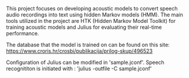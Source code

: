 This project focuses on developing acoustic models to convert speech audio recordings into text using hidden Markov models (HMM). The main tools utilized in the project are HTK (Hidden Markov Model Toolkit) for training acoustic models and Julius for evaluating their real-time performance.

The database that the model is trained on can be found on this site: https://www.croris.hr/crosbi/publikacija/prilog-skup/496523


Configuration of Julius can be modified in 'sample.jconf'.
Speech recognititon is initiated with : 'julius -outfile -C sample.jconf'
